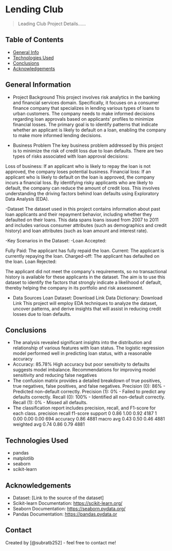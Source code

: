 # Lending Club
> Leading Club Project Details......


## Table of Contents
* [General Info](#general-information)
* [Technologies Used](#technologies-used)
* [Conclusions](#conclusions)
* [Acknowledgements](#acknowledgements)

<!-- You can include any other section that is pertinent to your problem -->

## General Information
- Project Background
This project involves risk analytics in the banking and financial services domain. Specifically, it focuses on a consumer finance company that specializes in lending various types of loans to urban customers. The company needs to make informed decisions regarding loan approvals based on applicants' profiles to minimize financial losses. The primary goal is to identify patterns that indicate whether an applicant is likely to default on a loan, enabling the company to make more informed lending decisions.

- Business Problem
The key business problem addressed by this project is to minimize the risk of credit loss due to loan defaults. There are two types of risks associated with loan approval decisions:

Loss of business: If an applicant who is likely to repay the loan is not approved, the company loses potential business.
Financial loss: If an applicant who is likely to default on the loan is approved, the company incurs a financial loss.
By identifying risky applicants who are likely to default, the company can reduce the amount of credit loss. This involves understanding the driving factors behind loan defaults using Exploratory Data Analysis (EDA).

-Dataset
The dataset used in this project contains information about past loan applicants and their repayment behavior, including whether they defaulted on their loans. This data spans loans issued from 2007 to 2011 and includes various consumer attributes (such as demographics and credit history) and loan attributes (such as loan amount and interest rate).

-Key Scenarios in the Dataset:
-Loan Accepted:

Fully Paid: The applicant has fully repaid the loan.
Current: The applicant is currently repaying the loan.
Charged-off: The applicant has defaulted on the loan.
Loan Rejected:

The applicant did not meet the company's requirements, so no transactional history is available for these applicants in the dataset.
The aim is to use this dataset to identify the factors that strongly indicate a likelihood of default, thereby helping the company in its portfolio and risk assessment.

- Data Sources
Loan Dataset: Download Link
Data Dictionary: Download Link
This project will employ EDA techniques to analyze the dataset, uncover patterns, and derive insights that will assist in reducing credit losses due to loan defaults.


<!-- You don't have to answer all the questions - just the ones relevant to your project. -->

## Conclusions
- The analysis revealed significant insights into the distribution and relationship of various 
  features with loan status. The logistic regression model performed well in predicting loan 
  status, with a reasonable accuracy
- Accuracy: 85.78%
  High accuracy but poor sensitivity to defaults suggests model imbalance.
  Recommendations for improving model sensitivity and reducing false negatives
- The confusion matrix provides a detailed breakdown of true positives, true negatives, false 
  positives, and false negatives.
  Precision (0): 86% - Predicted non-default correctly.
  Precision (1): 0% - Failed to predict any defaults correctly.
  Recall (0): 100% - Identified all non-default correctly.
  Recall (1): 0% - Missed all defaults.
- The classification report includes precision, recall, and F1-score for each class.
   precision recall f1-score support
   0 0.86 1.00 0.92 4187
   1 0.00 0.00 0.00 694
  accuracy 0.86 4881
  macro avg 0.43 0.50 0.46 4881
  weighted avg 0.74 0.86 0.79 4881


<!-- You don't have to answer all the questions - just the ones relevant to your project. -->


## Technologies Used
- pandas
- matplotlib
- seaborn
- scikit-learn

<!-- As the libraries versions keep on changing, it is recommended to mention the version of library used in this project -->

## Acknowledgements
- Dataset: [Link to the source of the dataset]
- Scikit-learn Documentation: https://scikit-learn.org/
- Seaborn Documentation: https://seaborn.pydata.org/
- Pandas Documentation: https://pandas.pydata.or


## Contact
Created by [@subratb252] - feel free to contact me!


<!-- Optional -->
<!-- ## License -->
<!-- This project is open source and available under the [... License](). -->

<!-- You don't have to include all sections - just the one's relevant to your project -->
